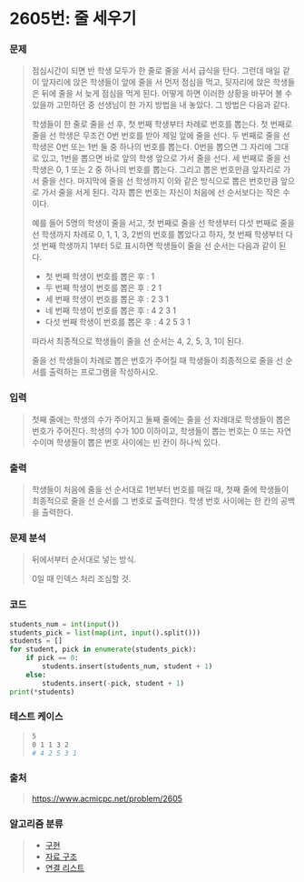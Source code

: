 # 2605번: 줄 세우기

### 문제

> 점심시간이 되면 반 학생 모두가 한 줄로 줄을 서서 급식을 탄다. 그런데 매일 같이 앞자리에 앉은 학생들이 앞에 줄을 서 먼저 점심을 먹고, 뒷자리에 앉은 학생들은 뒤에 줄을 서 늦게 점심을 먹게 된다. 어떻게 하면 이러한 상황을 바꾸어 볼 수 있을까 고민하던 중 선생님이 한 가지 방법을 내 놓았다. 그 방법은 다음과 같다.
>
> 학생들이 한 줄로 줄을 선 후, 첫 번째 학생부터 차례로 번호를 뽑는다. 첫 번째로 줄을 선 학생은 무조건 0번 번호를 받아 제일 앞에 줄을 선다. 두 번째로 줄을 선 학생은 0번 또는 1번 둘 중 하나의 번호를 뽑는다. 0번을 뽑으면 그 자리에 그대로 있고, 1번을 뽑으면 바로 앞의 학생 앞으로 가서 줄을 선다. 세 번째로 줄을 선 학생은 0, 1 또는 2 중 하나의 번호를 뽑는다. 그리고 뽑은 번호만큼 앞자리로 가서 줄을 선다. 마지막에 줄을 선 학생까지 이와 같은 방식으로 뽑은 번호만큼 앞으로 가서 줄을 서게 된다. 각자 뽑은 번호는 자신이 처음에 선 순서보다는 작은 수이다.
>
> 예를 들어 5명의 학생이 줄을 서고, 첫 번째로 줄을 선 학생부터 다섯 번째로 줄을 선 학생까지 차례로 0, 1, 1, 3, 2번의 번호를 뽑았다고 하자, 첫 번째 학생부터 다섯 번째 학생까지 1부터 5로 표시하면 학생들이 줄을 선 순서는 다음과 같이 된다.
>
> - 첫 번째 학생이 번호를 뽑은 후 : 1
> - 두 번째 학생이 번호를 뽑은 후 : 2 1
> - 세 번째 학생이 번호를 뽑은 후 : 2 3 1
> - 네 번째 학생이 번호를 뽑은 후 : 4 2 3 1
> - 다섯 번째 학생이 번호를 뽑은 후 : 4 2 5 3 1
>
> 따라서 최종적으로 학생들이 줄을 선 순서는 4, 2, 5, 3, 1이 된다.
>
> 줄을 선 학생들이 차례로 뽑은 번호가 주어질 때 학생들이 최종적으로 줄을 선 순서를 출력하는 프로그램을 작성하시오.



### 입력

> 첫째 줄에는 학생의 수가 주어지고 둘째 줄에는 줄을 선 차례대로 학생들이 뽑은 번호가 주어진다. 학생의 수가 100 이하이고, 학생들이 뽑는 번호는 0 또는 자연수이며 학생들이 뽑은 번호 사이에는 빈 칸이 하나씩 있다.



### 출력

> 학생들이 처음에 줄을 선 순서대로 1번부터 번호를 매길 때, 첫째 줄에 학생들이 최종적으로 줄을 선 순서를 그 번호로 출력한다. 학생 번호 사이에는 한 칸의 공백을 출력한다.



### 문제 분석

>뒤에서부터 순서대로 넣는 방식.
>
>0일 때 인덱스 처리 조심할 것.



### 코드

```python
students_num = int(input())
students_pick = list(map(int, input().split()))
students = []
for student, pick in enumerate(students_pick):
    if pick == 0:
        students.insert(students_num, student + 1)
    else:
        students.insert(-pick, student + 1)
print(*students)
```



### 테스트 케이스

> ```bash
> 5
> 0 1 1 3 2
> # 4 2 5 3 1
> ```



### 출처

> https://www.acmicpc.net/problem/2605



### 알고리즘 분류

> - [구현](https://www.acmicpc.net/problem/tag/102)
> - [자료 구조](https://www.acmicpc.net/problem/tag/175)
> - [연결 리스트](https://www.acmicpc.net/problem/tag/154)